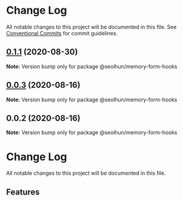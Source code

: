 # Change Log

All notable changes to this project will be documented in this file.
See [Conventional Commits](https://conventionalcommits.org) for commit guidelines.

## [0.1.1](https://github.com/Seolhun/memory-form/compare/v0.1.0...v0.1.1) (2020-08-30)

**Note:** Version bump only for package @seolhun/memory-form-hooks





## [0.0.3](https://github.com/Seolhun/memory-form/compare/v0.0.2...v0.0.3) (2020-08-16)

**Note:** Version bump only for package @seolhun/memory-form-hooks





## 0.0.2 (2020-08-16)

**Note:** Version bump only for package @seolhun/memory-form-hooks





# Change Log

All notable changes to this project will be documented in this file.

## Features
